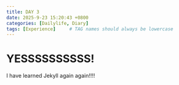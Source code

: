 ```yaml
---
title: DAY 3
date: 2025-9-23 15:20:43 +0800
categories: [Dailylife, Diary]
tags: [Experience]     # TAG names should always be lowercase
---
```


# YESSSSSSSSSS!
I have learned Jekyll again again!!!!
